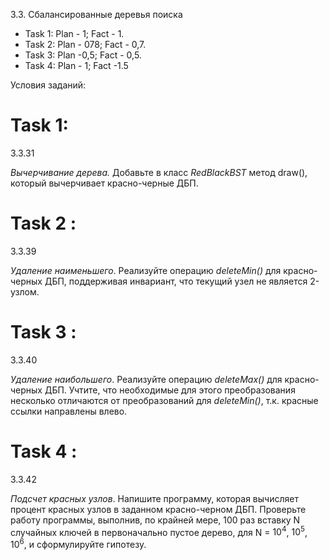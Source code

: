 3.3. Сбалансированные деревья поиска

 - Task 1: Plan - 1; Fact - 1.
 - Task 2: Plan - 078; Fact - 0,7.
 - Task 3: Plan -0,5; Fact - 0,5.
 - Task 4: Plan - 1; Fact -1.5

Условия заданий:

# Task 1:
3.3.31

_Вычерчивание дерева._ Добавьте в класс _RedBlackBST_ метод draw(), который вычерчивает красно-черные ДБП.


# Task 2 :
3.3.39

_Удаление наименьшего_. Реализуйте операцию _deleteMin()_ для красно-черных ДБП, поддерживая инвариант, что текущий узел не является 2-узлом. 

# Task 3 :
3.3.40

_Удаление наибольшего_. Реализуйте операцию _deleteMax()_ для красно-черных ДБП. Учтите, что необходимые для этого преобразования несколько отличаются от преобразований для _deleteMin()_, т.к. красные ссылки направлены влево.

# Task 4 :
3.3.42

_Подсчет красных узлов_. Напишите программу, которая вычисляет процент красных узлов в заданном красно-черном ДБП. Проверьте работу программы, выполнив, по крайней мере, 100 раз вставку N случайных ключей в первоначально пустое дерево, для N = $10^4$, $10^5$, $10^6$, и сформулируйте гипотезу.
